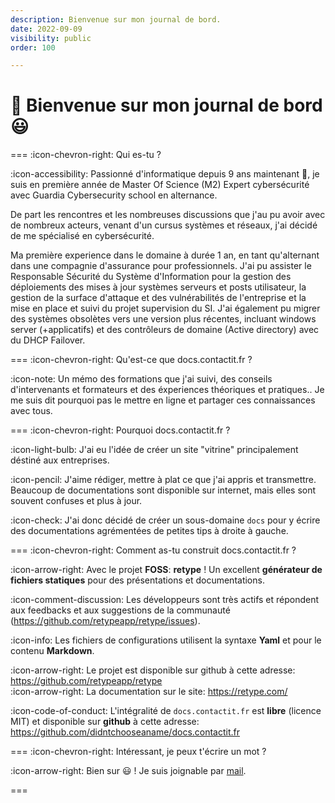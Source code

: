 ```yaml
---
description: Bienvenue sur mon journal de bord.
date: 2022-09-09
visibility: public
order: 100

---
```


# :rocket: Bienvenue sur mon journal de bord 😃

=== :icon-chevron-right: Qui es-tu ?

:icon-accessibility: Passionné d'informatique depuis 9 ans maintenant 🧐, je suis en première année de Master Of Science (M2) Expert cybersécurité avec Guardia Cybersecurity school en alternance.

De part les rencontres et les nombreuses discussions que j'au pu avoir avec de nombreux acteurs, venant d'un cursus systèmes et réseaux, j'ai décidé de me spécialisé en cybersécurité.

Ma première experience dans le domaine à durée 1 an, en tant qu'alternant dans une compagnie d'assurance pour professionnels. J'ai pu assister le Responsable Sécurité du Système d'Information pour la gestion des déploiements des mises à jour systèmes serveurs et posts utilisateur, la gestion de la surface d'attaque et des vulnérabilités de l'entreprise et la mise en place et suivi du projet supervision du SI. J'ai également pu migrer des systèmes obsolètes vers une version plus récentes, incluant windows server (+applicatifs) et des contrôleurs de domaine (Active directory) avec du DHCP Failover.

=== :icon-chevron-right: Qu'est-ce que docs.contactit.fr ?

:icon-note: Un mémo des formations que j'ai suivi, des conseils d'intervenants et formateurs et des éxperiences théoriques et pratiques.. 
Je me suis dit pourquoi pas le mettre en ligne et partager ces connaissances avec tous.

=== :icon-chevron-right: Pourquoi docs.contactit.fr ?

:icon-light-bulb: J'ai eu l'idée de créer un site "vitrine" principalement déstiné aux entreprises.  

:icon-pencil: J'aime rédiger, mettre à plat ce que j'ai appris et transmettre. Beaucoup de documentations sont disponible sur internet, mais elles sont souvent confuses et plus à jour.  

:icon-check: J'ai donc décidé de créer un sous-domaine `docs` pour y écrire des documentations agrémentées de petites tips à droite à gauche.

=== :icon-chevron-right: Comment as-tu construit docs.contactit.fr ?

:icon-arrow-right: Avec le projet **FOSS**: **retype** ! Un excellent **générateur de fichiers statiques** pour des présentations et documentations.  

:icon-comment-discussion: Les développeurs sont très actifs et répondent aux feedbacks et aux suggestions de la communauté (https://github.com/retypeapp/retype/issues).  

:icon-info: Les fichiers de configurations utilisent la syntaxe **Yaml** et pour le contenu **Markdown**.  

:icon-arrow-right: Le projet est disponible sur github à cette adresse: https://github.com/retypeapp/retype  
:icon-arrow-right: La documentation sur le site: https://retype.com/

:icon-code-of-conduct: L'intégralité de `docs.contactit.fr` est **libre** (licence MIT) et disponible sur **github** à cette adresse: https://github.com/didntchooseaname/docs.contactit.fr

=== :icon-chevron-right: Intéressant, je peux t'écrire un mot ?

:icon-arrow-right: Bien sur 😃 ! Je suis joignable par [mail](mailto:contactit.yarka@slmail.me).

===